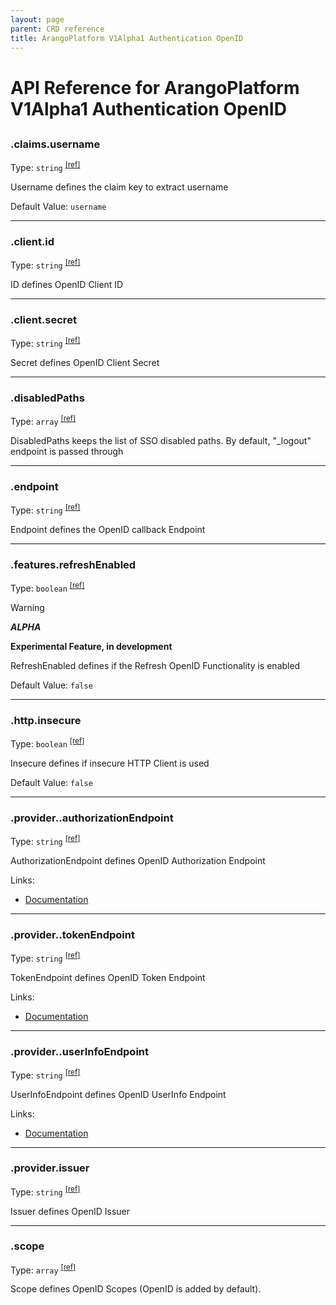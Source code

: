 ```yaml
---
layout: page
parent: CRD reference
title: ArangoPlatform V1Alpha1 Authentication OpenID
---
```


# API Reference for ArangoPlatform V1Alpha1 Authentication OpenID

## 

### .claims.username

Type: `string` <sup>[\[ref\]](https://github.com/arangodb/kube-arangodb/blob/1.2.48/pkg/apis/platform/v1alpha1/authentication/openid.go#L254)</sup>

Username defines the claim key to extract username

Default Value: `username`

***

### .client.id

Type: `string` <sup>[\[ref\]](https://github.com/arangodb/kube-arangodb/blob/1.2.48/pkg/apis/platform/v1alpha1/authentication/openid.go#L229)</sup>

ID defines OpenID Client ID

***

### .client.secret

Type: `string` <sup>[\[ref\]](https://github.com/arangodb/kube-arangodb/blob/1.2.48/pkg/apis/platform/v1alpha1/authentication/openid.go#L232)</sup>

Secret defines OpenID Client Secret

***

### .disabledPaths

Type: `array` <sup>[\[ref\]](https://github.com/arangodb/kube-arangodb/blob/1.2.48/pkg/apis/platform/v1alpha1/authentication/openid.go#L67)</sup>

DisabledPaths keeps the list of SSO disabled paths. By default, "_logout" endpoint is passed through

***

### .endpoint

Type: `string` <sup>[\[ref\]](https://github.com/arangodb/kube-arangodb/blob/1.2.48/pkg/apis/platform/v1alpha1/authentication/openid.go#L61)</sup>

Endpoint defines the OpenID callback Endpoint

***

### .features.refreshEnabled

Type: `boolean` <sup>[\[ref\]](https://github.com/arangodb/kube-arangodb/blob/1.2.48/pkg/apis/platform/v1alpha1/authentication/openid.go#L240)</sup>

> [!WARNING]
> ***ALPHA***
> 
> **Experimental Feature, in development**

RefreshEnabled defines if the Refresh OpenID Functionality is enabled

Default Value: `false`

***

### .http.insecure

Type: `boolean` <sup>[\[ref\]](https://github.com/arangodb/kube-arangodb/blob/1.2.48/pkg/apis/platform/v1alpha1/authentication/openid.go#L185)</sup>

Insecure defines if insecure HTTP Client is used

Default Value: `false`

***

### .provider..authorizationEndpoint

Type: `string` <sup>[\[ref\]](https://github.com/arangodb/kube-arangodb/blob/1.2.48/pkg/apis/platform/v1alpha1/authentication/openid.go#L216)</sup>

AuthorizationEndpoint defines OpenID Authorization Endpoint

Links:
* [Documentation](https://www.ibm.com/docs/en/was-liberty/base?topic=connect-openid-endpoint-urls#rwlp_oidc_endpoint_urls__auth_endpoint__title__1)

***

### .provider..tokenEndpoint

Type: `string` <sup>[\[ref\]](https://github.com/arangodb/kube-arangodb/blob/1.2.48/pkg/apis/platform/v1alpha1/authentication/openid.go#L220)</sup>

TokenEndpoint defines OpenID Token Endpoint

Links:
* [Documentation](https://www.ibm.com/docs/en/was-liberty/base?topic=connect-openid-endpoint-urls#rwlp_oidc_endpoint_urls__token_endpoint__title__1)

***

### .provider..userInfoEndpoint

Type: `string` <sup>[\[ref\]](https://github.com/arangodb/kube-arangodb/blob/1.2.48/pkg/apis/platform/v1alpha1/authentication/openid.go#L224)</sup>

UserInfoEndpoint defines OpenID UserInfo Endpoint

Links:
* [Documentation](https://www.ibm.com/docs/en/was-liberty/base?topic=connect-openid-endpoint-urls#rwlp_oidc_endpoint_urls__userinfo_endpoint__title__1)

***

### .provider.issuer

Type: `string` <sup>[\[ref\]](https://github.com/arangodb/kube-arangodb/blob/1.2.48/pkg/apis/platform/v1alpha1/authentication/openid.go#L210)</sup>

Issuer defines OpenID Issuer

***

### .scope

Type: `array` <sup>[\[ref\]](https://github.com/arangodb/kube-arangodb/blob/1.2.48/pkg/apis/platform/v1alpha1/authentication/openid.go#L64)</sup>

Scope defines OpenID Scopes (OpenID is added by default).

